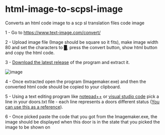 # html-image-to-scpsl-image
Converts an html code image to a scp sl translation files code image

1 - Go to https://www.text-image.com/convert/  

2 - Upload image file (Image should be square so it fits), make image width 80 and set the characters to █, press the convert button, show html button and copy the html code.  

3 - [Download the latest release](https://github.com/dooory/html-image-to-scpsl-image/releases) of the program and extract it.

![image](https://user-images.githubusercontent.com/78720364/213665313-2cd3bf2f-5df8-400a-a30f-984bd54d7d32.png)

4 - Once extracted open the program (Imagemaker.exe) and then the converted html code should be copied to your clipboard.  

5 - Using a text editing program like [notepad++](https://notepad-plus-plus.org/downloads) or [visual studio code](https://code.visualstudio.com/download) pick a line in your doors.txt file - each line represents a doors different status ([You can use this as a reference](https://raw.githubusercontent.com/northwood-studios/SCPSL-Translations/master/Translations/English%20(default)/Doors.txt)).

6 - Once picked paste the code that you got from the Imagemaker.exe, the image should be displayed when this door is in the state that you picked the image to be shown on
